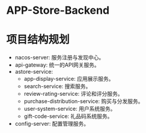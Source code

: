 # APP-Store-Backend

# 项目结构规划
* nacos-server: 服务注册与发现中心。
* api-gateway: 统一的API网关服务。
* astore-service:
  * app-display-service: 应用展示服务。
  * search-service: 搜索服务。
  * review-rating-service: 评论和评分服务。
  * purchase-distribution-service: 购买与分发服务。
  * user-system-service: 用户系统服务。
  * gift-code-service: 礼品码系统服务。
* config-server: 配置管理服务。

